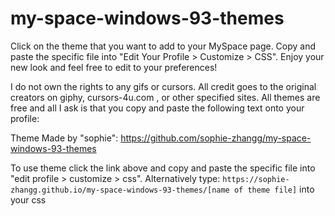 # my-space-windows-93-themes
Click on the theme that you want to add to your MySpace page. Copy and paste the specific file into "Edit Your Profile > Customize > CSS". Enjoy your new look and feel free to edit to your preferences!

I do not own the rights to any gifs or cursors. All credit goes to the original creators on giphy, cursors-4u.com , or other specified sites. All themes are free and all I ask is that you copy and paste the following text onto your profile:

Theme Made by "sophie": https://github.com/sophie-zhangg/my-space-windows-93-themes

To use theme click the link above and copy and paste the specific file into "edit profile > customize > css". Alternatively type: `https://sophie-zhangg.github.io/my-space-windows-93-themes/[name of theme file]` into your css 
